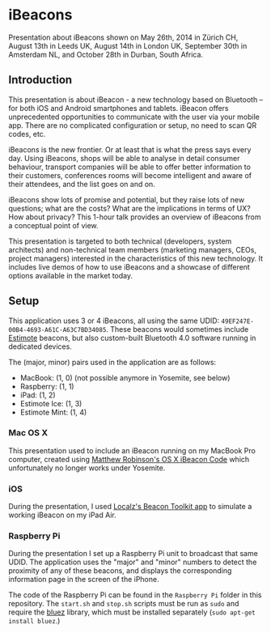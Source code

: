 iBeacons
========

Presentation about iBeacons shown on May 26th, 2014 in Zürich CH, August
13th in Leeds UK, August 14th in London UK, September 30th in Amsterdam
NL, and October 28th in Durban, South Africa.

Introduction
------------

This presentation is about iBeacon - a new technology based on Bluetooth
– for both iOS and Android smartphones and tablets. iBeacon offers
unprecedented opportunities to communicate with the user via your mobile
app. There are no complicated configuration or setup, no need to scan QR
codes, etc.

iBeacons is the new frontier. Or at least that is what the press says
every day. Using iBeacons, shops will be able to analyse in detail
consumer behaviour, transport companies will be able to offer better
information to their customers, conferences rooms will become
intelligent and aware of their attendees, and the list goes on and on.

iBeacons show lots of promise and potential, but they raise lots of new
questions; what are the costs? What are the implications in terms of UX?
How about privacy? This 1-hour talk provides an overview of iBeacons
from a conceptual point of view.

This presentation is targeted to both technical (developers, system
architects) and non-technical team members (marketing managers, CEOs,
project managers) interested in the characteristics of this new
technology. It includes live demos of how to use iBeacons and a showcase
of different options available in the market today.

Setup
-----

This application uses 3 or 4 iBeacons, all using the same UDID:
`49EF247E-00B4-4693-A61C-A63C7BD34085`. These beacons would sometimes
include [Estimote](http://estimote.com) beacons, but also custom-built
Bluetooth 4.0 software running in dedicated devices.

The (major, minor) pairs used in the application are as follows:

- MacBook:       (1, 0) (not possible anymore in Yosemite, see below)
- Raspberry:     (1, 1)
- iPad:          (1, 2)
- Estimote Ice:  (1, 3)
- Estimote Mint: (1, 4)

### Mac OS X

This presentation used to include an iBeacon running on my MacBook Pro
computer, created using [Matthew Robinson's OS X iBeacon
Code](https://github.com/mttrb/BeaconOSX) which unfortunately no longer
works under Yosemite.

### iOS

During the presentation, I used [Localz's Beacon Toolkit
app](http://localz.co/blog/beacon-toolkit/) to simulate a working
iBeacon on my iPad Air.

### Raspberry Pi

During the presentation I set up a Raspberry Pi unit to broadcast that
same UDID. The application uses the "major" and "minor" numbers to
detect the proximity of any of these beacons, and displays the
corresponding information page in the screen of the iPhone.

The code of the Raspberry Pi can be found in the `Raspberry Pi` folder
in this repository. The `start.sh` and `stop.sh` scripts must be run as
`sudo` and require the [bluez](http://www.bluez.org) library, which must
be installed separately (`sudo apt-get install bluez`.)

